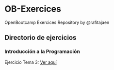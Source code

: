 # OB-Exercices
OpenBootcamp Exercices Repository by @rafitajaen

## Directorio de ejercicios
### Introducción a la Programación
Ejercicio Tema 3: [Ver aquí](/Ejercicios/01-IP/tema3/main.java)
